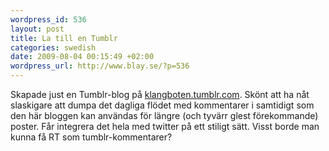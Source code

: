 ```yaml
--- 
wordpress_id: 536 
layout: post
title: La till en Tumblr 
categories: swedish 
date: 2009-08-04 00:15:49 +02:00 
wordpress_url: http://www.blay.se/?p=536 
---
```


Skapade just en Tumblr-blog på [klangboten.tumblr.com](http://klangboten.tumblr.com/). Skönt att ha nåt slaskigare att dumpa det dagliga flödet med kommentarer i samtidigt som den här bloggen kan användas för längre (och tyvärr glest förekommande) poster. Får integrera det hela med twitter på ett stiligt sätt. Visst borde man kunna få RT som tumblr-kommentarer? 